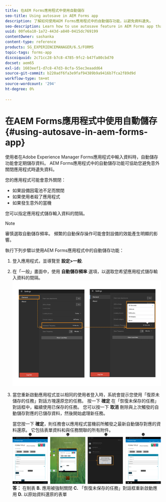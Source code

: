 ```yaml
---
title: 在AEM Forms應用程式中使用自動儲存
seo-title: Using autosave in AEM Forms app
description: 了解如何使用AEM Forms應用程式中的自動儲存功能，以避免資料遺失。
seo-description: Learn how to use autosave feature in AEM Forms app that lets you avoid data loss.
uuid: 00fe6a10-1a72-443d-a840-0415dc769199
contentOwner: sashanka
content-type: reference
products: SG_EXPERIENCEMANAGER/6.5/FORMS
topic-tags: forms-app
discoiquuid: 2c71cc28-b7c8-4785-9fc2-b47fa80cbd70
docset: aem65
exl-id: 1603eef1-d7c8-47d3-8cfa-55ec3eaadd64
source-git-commit: b220adf6fa3e9faf94389b9a9416b7fca2f89d9d
workflow-type: tm+mt
source-wordcount: '294'
ht-degree: 0%

---
```


# 在AEM Forms應用程式中使用自動儲存{#using-autosave-in-aem-forms-app}

使用者在Adobe Experience Manager Forms應用程式中輸入資料時，自動儲存功能會定期儲存資料。 AEM Forms應用程式中的自動儲存功能可協助您避免意外關閉應用程式時遺失資料。

您的應用程式可能會意外關閉：

* 如果設備因電池不足而關閉
* 如果使用者殺了應用程式
* 如果發生意外的當機

您可以指定應用程式儲存輸入資料的間隔。

>[!NOTE]
>
>審慎選取自動儲存頻率。 頻繁的自動保存操作可能會對設備的效能產生明顯的影響。

執行下列步驟以使用AEM Forms應用程式中的自動儲存功能：

1. 登入應用程式，並導覽至 **設定>一般**.
1. 在「一般」畫面中，使用 **自動儲存頻率** 選項，以選取您希望應用程式儲存輸入資料的間隔。
   [ ![設定自動儲存頻率](assets/using-autosave-freq-07.png)](assets/using-autosave-freq-07-1.png)

1. 當您重新啟動應用程式並以相同的使用者登入時，系統會提示您使用「復原未儲存的任務」對話方塊還原您的任務。 按一下 **確定** 在「恢復未保存的任務」對話框中，繼續使用已保存的任務。 您可以按一下 **取消** 刪除與上次觸發的自動儲存對應的已儲存資料，然後開始處理新任務。

   當您按一下 **確定**，則任務會以應用程式當機前所觸發之最新自動儲存對應的資料還原。 它包括表單資料和與任務關聯的所有附件。
   [ ![正在恢復任務&#x200B;](assets/autosave-flow.png)](assets/using-autosave-freq-06.png)**答：** 在制表 **B.** 應用被強制關閉 **C.** 「恢復未保存的任務」對話框重新啟動應用 **D.** 以原始資料還原的表單
